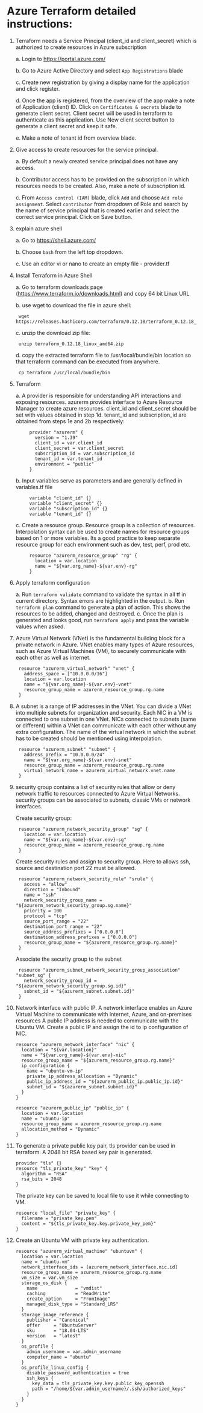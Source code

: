 # Azure Terraform detailed instructions:

1. Terraform needs a Service Principal (client_id and client_secret) which is authorized to create resources in Azure subscription
    
    a. Login to https://portal.azure.com/
    
    b. Go to Azure Active Directory and select `App Registrations` blade
    
    c. Create new registration by giving a display name for the application and click register.
    
    d. Once the app is registered, from the overview of the app make a note of Application (client) ID.
     Click on `Certificates & secrets` blade to generate client secret. 
     Client secret will be used in terraform to authenticate as this application. Use New client secret button to generate a client secret and keep it safe.
    
    e. Make a note of tenant id from overview blade.

2. Give access to create resources for the service principal.

    a. By default a newly created service principal does not have any access. 
    
    b. Contributor access has to be provided on the subscription in which resources needs to be created. Also, make a note of subscription id.
    
    c. From `Access control (IAM)` blade, click `Add` and choose `Add role assignment`. 
    Select `contributor` from dropdown of Role and search by the name of service principal that is created earlier and select the correct service principal.
    Click on Save button.
    
3. explain azure shell
    
    a. Go to https://shell.azure.com/
    
    b. Choose `bash` from the left top dropdown.
    
    c. Use an editor vi or nano to create an empty file - provider.tf  
    

4. Install Terraform in Azure Shell

    a. Go to terraform downloads page (https://www.terraform.io/downloads.html) and copy 64 bit Linux URL
    
    b. use wget to download the file in azure shell:
        
        wget https://releases.hashicorp.com/terraform/0.12.18/terraform_0.12.18_linux_amd64.zip
    
    c. unzip the download zip file:
        
        unzip terraform_0.12.18_linux_amd64.zip
        
    d. copy the extracted terraform file to /usr/local/bundle/bin location so that terraform command can be executed from anywhere.
    
        cp terraform /usr/local/bundle/bin
        
5. Terraform 
    
    a. A provider is responsible for understanding API interactions and exposing resources. 
    azurerm provides interface to Azure Resource Manager to create azure resources.
    client_id and client_secret should be set with values obtained in step 1d. 
    tenant_id and subscription_id are obtained from steps 1e and 2b respectively:
        
            provider "azurerm" {
              version = "1.39"
              client_id = var.client_id
              client_secret = var.client_secret
              subscription_id = var.subscription_id
              tenant_id = var.tenant_id
              environment = "public"
            }

    b. Input variables serve as parameters and are generally defined in variables.tf file
    
            variable "client_id" {}
            variable "client_secret" {}
            variable "subscription_id" {}
            variable "tenant_id" {}
            
    c. Create a resource group. Resource group is a collection of resources. 
    Interpolation syntax can be used to create names for resource groups based on 1 or more variables. 
    Its a good practice to keep separate resource group for each environment such as dev, test, perf, prod etc. 
    
            resource "azurerm_resource_group" "rg" {
              location = var.location
              name = "${var.org_name}-${var.env}-rg"
            }

6. Apply terraform configuration

    a. Run `terraform validate` command to validate the syntax in all tf in current directory. Syntax errors are highlighted in the output. 
    b. Run `terraform plan`  command to generate a plan of action. This shows the resources to be added, changed and destroyed.
    c. Once the plan is generated and looks good, run `terraform apply` and pass the variable values when asked.
    
7. Azure Virtual Network (VNet) is the fundamental building block for a private network in Azure.
   VNet enables many types of Azure resources, such as Azure Virtual Machines (VM),
   to securely communicate with each other as well as internet.
   
        resource "azurerm_virtual_network" "vnet" {
          address_space = ["10.0.0.0/16"]
          location = var.location
          name = "${var.org_name}-${var.env}-vnet"
          resource_group_name = azurerm_resource_group.rg.name
        }
 
8. A subnet is a range of IP addresses in the VNet. You can divide a VNet into multiple subnets for organization and security.
   Each NIC in a VM is connected to one subnet in one VNet. NICs connected to subnets (same or different) within a VNet can communicate with each other without any extra configuration.
   The name of the virtual network in which the subnet has to be created should be mentioned using interpolation.

        resource "azurerm_subnet" "subnet" {
          address_prefix = "10.0.0.0/24"
          name = "${var.org_name}-${var.env}-snet"
          resource_group_name = azurerm_resource_group.rg.name
          virtual_network_name = azurerm_virtual_network.vnet.name
        } 

9. security group contains a list of security rules that allow or deny network traffic to resources connected to Azure Virtual Networks.
   security groups can be associated to subnets, classic VMs or network interfaces.

    Create security group:
    
        resource "azurerm_network_security_group" "sg" {
          location = var.location
          name = "${var.org_name}-${var.env}-sg"
          resource_group_name = azurerm_resource_group.rg.name
        }
    
    Create security rules and assign to security group. Here to allows ssh, source and destination port 22 must be allowed.
         
        resource "azurerm_network_security_rule" "srule" {
          access = "allow"
          direction = "Inbound"
          name = "ssh"
          network_security_group_name = "${azurerm_network_security_group.sg.name}"
          priority = 100
          protocol = "tcp"
          source_port_range = "22"
          destination_port_range = "22"
          source_address_prefixes = ["0.0.0.0"]
          destination_address_prefixes = ["0.0.0.0"]
          resource_group_name = "${azurerm_resource_group.rg.name}"
        }
        
    Associate the security group to the subnet
        
        resource "azurerm_subnet_network_security_group_association" "subnet_sg" {
          network_security_group_id = "${azurerm_network_security_group.sg.id}"
          subnet_id = "${azurerm_subnet.subnet.id}"
        }

10. Network interface with public IP. A network interface enables an Azure Virtual Machine to communicate with internet, Azure, and on-premises resources
    A public IP address is needed to communicate with the Ubuntu VM. Create a public IP and assign the id to ip configuration of NIC.
    

        resource "azurerm_network_interface" "nic" {
          location = "${var.location}"
          name = "${var.org_name}-${var.env}-nic"
          resource_group_name = "${azurerm_resource_group.rg.name}"
          ip_configuration {
            name = "ubuntu-vm-ip"
            private_ip_address_allocation = "Dynamic"
            public_ip_address_id = "${azurerm_public_ip.public_ip.id}"
            subnet_id = "${azurerm_subnet.subnet.id}"
          }
        }
        
        resource "azurerm_public_ip" "public_ip" {
          location = var.location
          name = "ubuntu-ip"
          resource_group_name = azurerm_resource_group.rg.name
          allocation_method = "Dynamic"
        }

      
11. To generate a private public key pair, tls provider can be used in terraform.
    A 2048 bit RSA based key pair is generated.

        provider "tls" {}
        resource "tls_private_key" "key" {
          algorithm = "RSA"
          rsa_bits = 2048
        }

    The private key can be saved to local file to use it while connecting to VM.

        resource "local_file" "private_key" {
          filename = "private_key.pem"
          content = "${tls_private_key.key.private_key_pem}"
        }


12. Create an Ubuntu VM with private key authentication.
        
        resource "azurerm_virtual_machine" "ubuntuvm" {
          location = var.location
          name = "ubuntu-vm"
          network_interface_ids = [azurerm_network_interface.nic.id]
          resource_group_name = azurerm_resource_group.rg.name
          vm_size = var.vm_size
          storage_os_disk {
            name              = "vmdist"
            caching           = "ReadWrite"
            create_option     = "FromImage"
            managed_disk_type = "Standard_LRS"
          }
          storage_image_reference {
            publisher = "Canonical"
            offer     = "UbuntuServer"
            sku       = "18.04-LTS"
            version   = "latest"
          }
          os_profile {
            admin_username = var.admin_username
            computer_name = "ubuntu"
          }
          os_profile_linux_config {
            disable_password_authentication = true
            ssh_keys {
              key_data = tls_private_key.key.public_key_openssh
              path = "/home/${var.admin_username}/.ssh/authorized_keys"
            }
          }
        }
 
